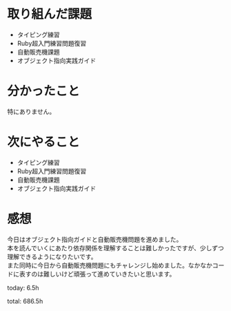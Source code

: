 #  取り組んだ課題
- タイピング練習
- Ruby超入門練習問題復習
- 自動販売機課題
- オブジェクト指向実践ガイド

  

# 分かったこと
特にありません。
  
  

# 次にやること
- タイピング練習
- Ruby超入門練習問題復習
- 自動販売機課題
- オブジェクト指向実践ガイド


# 感想
今日はオブジェクト指向ガイドと自動販売機問題を進めました。  
本を読んでいくにあたり依存関係を理解することは難しかったですが、少しずつ理解できるようになりたいです。  
また同時に今日から自動販売機問題にもチャレンジし始めました。なかなかコードに表すのは難しいけど頑張って進めていきたいと思います。

today: 6.5h

total: 686.5h
